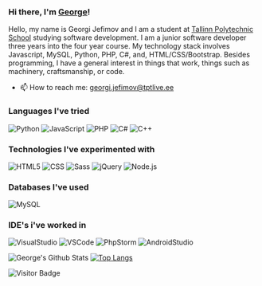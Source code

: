 ### Hi there, I'm [George](https://github.com/gruge)!

Hello, my name is Georgi Jefimov and I am a student at [Tallinn Polytechnic School](https://www.tptlive.ee/) studying software development. I am a junior software developer three years into the four year course. My technology stack involves Javascript, MySQL, Python, PHP, C#, and, HTML/CSS/Bootstrap. Besides programming, I have a general interest in things that work, things such as machinery, craftsmanship, or code.

- 📫 How to reach me: georgi.jefimov@tptlive.ee

### Languages I've tried

![Python](https://img.shields.io/badge/-Python-000?&logo=Python)
![JavaScript](https://img.shields.io/badge/-JavaScript-000?&logo=JavaScript)
![PHP](https://img.shields.io/badge/PHP-000?logo=php)
![C#](https://img.shields.io/badge/C%23-000?logo=c-sharp)
![C++](https://img.shields.io/badge/-C++-000?&logo=c%2b%2b&logoColor=00599C)

### Technologies I've experimented with

![HTML5](https://img.shields.io/badge/HTML-000?logo=html5)
![CSS](https://img.shields.io/badge/CSS-000?logo=css3)
![Sass](https://img.shields.io/badge/Sass-000?logo=sass)
![jQuery](https://img.shields.io/badge/jQuery-000?logo=jquery)
![Node.js](https://img.shields.io/badge/Node.js-000?logo=node.js)

### Databases I've used

![MySQL](https://img.shields.io/badge/MySQL-000?logo=mysql)

### IDE's i've worked in

![VisualStudio](https://img.shields.io/badge/VisualStudio-000?logo=visualstudio)
![VSCode](https://img.shields.io/badge/VSCode-000?logo=visualstudiocode)
![PhpStorm](https://img.shields.io/badge/PhpStorm-000?logo=phpstorm)
![AndroidStudio](https://img.shields.io/badge/AndroidStudio-000?logo=androidstudio&logoColor=whitesmoke)

<!-- ### Full Stack Projects -->

![George's Github Stats](https://github-readme-stats.vercel.app/api?username=gruge&count_private=true&show_icons=true&include_all_commits=true&theme=radical)
[![Top Langs](https://github-readme-stats.vercel.app/api/top-langs/?username=gruge&theme=radical)](https://github.com/gruge/github-readme-stats)

![Visitor Badge](https://visitor-badge.laobi.icu/badge?page_id=gruge.rusty-sj)
